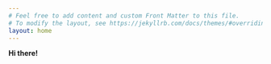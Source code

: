 ```yaml
---
# Feel free to add content and custom Front Matter to this file.
# To modify the layout, see https://jekyllrb.com/docs/themes/#overriding-theme-defaults
layout: home
---
```

<b>Hi there!</b>
<script async src="https://www.googletagmanager.com/gtag/js?id=G-KB34RCMFYY"></script>
<script>
  window.dataLayer = window.dataLayer || [];
  function gtag(){dataLayer.push(arguments);}
  gtag('js', new Date());

  gtag('config', 'G-KB34RCMFYY');
</script>
